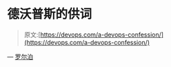 # 德沃普斯的供词

> 原文:[https://devops.com/a-devops-confession/](https://devops.com/a-devops-confession/)

— [罗尔泊](https://devops.com/author/breselman/)